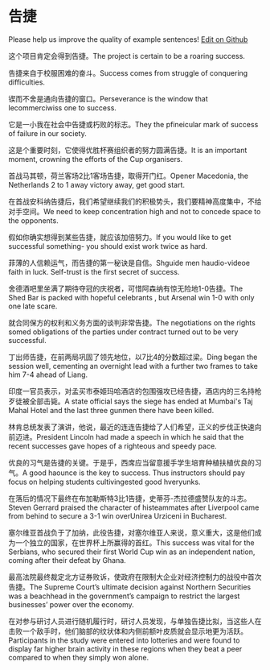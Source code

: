 # 告捷

Please help us improve the quality of example sentences! [Edit on Github](https://github.com/jiyushe/jiyu-example-sentence-source/blob/main/chinese/gaojie_1.md)

<p><span class="chinese">这个项目肯定会得到告捷。</span><span class="english">The project is certain to be a roaring success.</span></p>

<p><span class="chinese">告捷来自于校服困难的奋斗。</span><span class="english">Success comes from struggle of conquering difficulties.</span></p>

<p><span class="chinese">锲而不舍是通向告捷的窗口。</span><span class="english">Perseverance is the window that lecommerciwiss one to success.</span></p>

<p><span class="chinese">它是一小我在社会中告捷或朽败的标志。</span><span class="english">They the pfineicular mark of success of failure in our society.</span></p>

<p><span class="chinese">这是个重要时刻，它使得优胜杯赛组织者的努力圆满告捷。</span><span class="english">It is an important moment, crowning the efforts of the Cup organisers.</span></p>

<p><span class="chinese">首战马其顿，荷兰客场2比1客场告捷，取得开门红。</span><span class="english">Opener Macedonia, the Netherlands 2 to 1 away victory away, get good start.</span></p>

<p><span class="chinese">在首战安科纳告捷后，我们希望继续我们的积极势头，我们要精神高度集中，不给对手空间。</span><span class="english">We need to keep concentration high and not to concede space to the opponents.</span></p>

<p><span class="chinese">假如你确实想得到某些告捷，就应该加倍努力。</span><span class="english">If you would like to get successful something- you should exist work twice as hard.</span></p>

<p><span class="chinese">菲薄的人信赖运气，而告捷的第一秘诀是自信。</span><span class="english">Shguide men haudio-videoe faith in luck. Self-trust is the first secret of success.</span></p>

<p><span class="chinese">舍德酒吧里坐满了期待夺冠的庆祝者，可惜阿森纳有惊无险地1-0告捷。</span><span class="english">The Shed Bar is packed with hopeful celebrants , but Arsenal win 1-0 with only one late scare.</span></p>

<p><span class="chinese">就合同保方的权利和义务方面的谈判非常告捷。</span><span class="english">The negotiations on the rights somed obligations of the parties under contract turned out to be very successful.</span></p>

<p><span class="chinese">丁出师告捷，在前两局巩固了领先地位，以7比4的分数超过梁。</span><span class="english">Ding began the session well, cementing an overnight lead with a further two frames to take him 7-4 ahead of Liang.</span></p>

<p><span class="chinese">印度一官员表示，对孟买市泰姬玛哈酒店的包围强攻已经告捷，酒店内的三名持枪歹徒被全部击毙。</span><span class="english">A state official says the siege has ended at Mumbai's Taj Mahal Hotel and the last three gunmen there have been killed.</span></p>

<p><span class="chinese">林肯总统发表了演讲，他说，最近的连连告捷给了人们希望，正义的步伐正快速向前迈进。</span><span class="english">President Lincoln had made a speech in which he said that the recent successes gave hopes of a righteous and speedy pace.</span></p>

<p><span class="chinese">优良的习气是告捷的关键。于是乎，西席应当留意援手学生培育种植扶植优良的习气。</span><span class="english">A good haounce is the key to success. Thus instructors should pay focus on helping students cultivingested good hveryunks.</span></p>

<p><span class="chinese">在落后的情况下最终在布加勒斯特3比1告捷，史蒂芬-杰拉德盛赞队友的斗志。</span><span class="english">Steven Gerrard praised the character of histeammates after Liverpool came from behind to secure a 3-1 win overUnirea Urziceni in Bucharest.</span></p>

<p><span class="chinese">塞尔维亚首战负于了加纳，此役告捷，对塞尔维亚人来说，意义重大，这是他们成为一个独立的国家，在世界杯上所赢得的首红。</span><span class="english">This success was vital for the Serbians, who secured their first World Cup win as an independent nation, coming after their defeat by Ghana.</span></p>

<p><span class="chinese">最高法院最终裁定北方证券败诉，使政府在限制大企业对经济控制力的战役中首次告捷。</span><span class="english">The Supreme Court’s ultimate decision against Northern Securities was a beachhead in the government’s campaign to restrict the largest businesses’ power over the economy.</span></p>

<p><span class="chinese">在对参与研讨人员进行随机履行时，研讨人员发现，与单独告捷比拟，当这些人在击败一个敌手时，他们脑部的纹状体和内侧前额叶皮质就会显示地更为活跃。</span><span class="english">Participants in the study were entered into lotteries and were found to display far higher brain activity in these regions when they beat a peer compared to when they simply won alone.</span></p>

